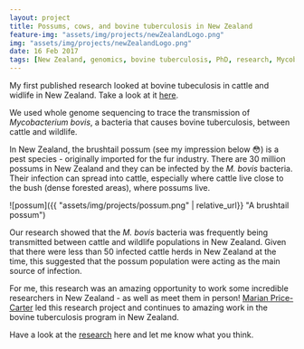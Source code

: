 ```yaml
---
layout: project
title: Possums, cows, and bovine tuberculosis in New Zealand
feature-img: "assets/img/projects/newZealandLogo.png"
img: "assets/img/projects/newZealandLogo.png"
date: 16 Feb 2017
tags: [New Zealand, genomics, bovine tuberculosis, PhD, research, Mycobacterium bovis, badgers, cattle]
---
```


My first published research looked at bovine tubeculosis in cattle and widlife in New Zealand. Take a look at it [here](https://bmcgenomics.biomedcentral.com/articles/10.1186/s12864-017-3569-x).

We used whole genome sequencing to trace the transmission of *Mycobacterium bovis*, a bacteria that causes bovine tuberculosis, between cattle and wildlife.

In New Zealand, the brushtail possum (see my impression below 😳) is a pest species - originally imported for the fur industry. There are 30 million possums in New Zealand and they can be infected by the *M. bovis* bacteria. Their infection can spread into cattle, especially where cattle live close to the bush (dense forested areas), where possums live.

![possum]({{ "assets/img/projects/possum.png" | relative_url}} "A brushtail possum")

Our research showed that the *M. bovis* bacteria was frequently being transmitted between cattle and wildlife populations in New Zealand. Given that there were less than 50 infected cattle herds in New Zealand at the time, this suggested that the possum population were acting as the main source of infection.

For me, this research was an amazing opportunity to work some incredible researchers in New Zealand - as well as meet them in person! [Marian Price-Carter](https://loop.frontiersin.org/people/583694/overview) led this research project and continues to amazing work in the bovine tuberculosis program in New Zealand.

Have a look at the [research](https://bmcgenomics.biomedcentral.com/articles/10.1186/s12864-017-3569-x) here and let me know what you think.